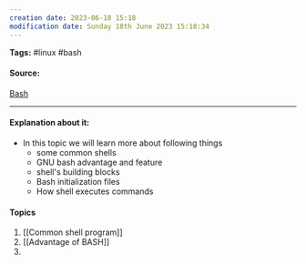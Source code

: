 ```yaml
---
creation date: 2023-06-18 15:18
modification date: Sunday 18th June 2023 15:18:34
---
```


**Tags:** #linux #bash

#### Source:
[Bash](https://tldp.org/LDP/Bash-Beginners-Guide/html/chap_01.html)

--------------------------------------

#### Explanation about it:

* In this topic we will learn more about following things
	* some common shells
	* GNU bash advantage and feature
	* shell's building blocks
	* Bash initialization files
	* How shell executes commands

#### Topics

1. [[Common shell program]]
2. [[Advantage of BASH]]
3. 